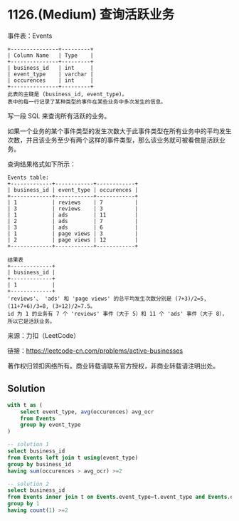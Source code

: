 # 1126.(Medium) 查询活跃业务

事件表：Events
```
+---------------+---------+
| Column Name   | Type    |
+---------------+---------+
| business_id   | int     |
| event_type    | varchar |
| occurences    | int     | 
+---------------+---------+
此表的主键是 (business_id, event_type)。
表中的每一行记录了某种类型的事件在某些业务中多次发生的信息。
```

写一段 SQL 来查询所有活跃的业务。

如果一个业务的某个事件类型的发生次数大于此事件类型在所有业务中的平均发生次数，并且该业务至少有两个这样的事件类型，那么该业务就可被看做是活跃业务。

查询结果格式如下所示：
```
Events table:
+-------------+------------+------------+
| business_id | event_type | occurences |
+-------------+------------+------------+
| 1           | reviews    | 7          |
| 3           | reviews    | 3          |
| 1           | ads        | 11         |
| 2           | ads        | 7          |
| 3           | ads        | 6          |
| 1           | page views | 3          |
| 2           | page views | 12         |
+-------------+------------+------------+

结果表
+-------------+
| business_id |
+-------------+
| 1           |
+-------------+ 
'reviews'、 'ads' 和 'page views' 的总平均发生次数分别是 (7+3)/2=5, (11+7+6)/3=8, (3+12)/2=7.5。
id 为 1 的业务有 7 个 'reviews' 事件（大于 5）和 11 个 'ads' 事件（大于 8），所以它是活跃业务。
```

来源：力扣（LeetCode）

链接：https://leetcode-cn.com/problems/active-businesses 

著作权归领扣网络所有。商业转载请联系官方授权，非商业转载请注明出处。



## Solution 



```sql
with t as (
    select event_type, avg(occurences) avg_ocr
    from Events
    group by event_type
)

-- solution 1
select business_id
from Events left join t using(event_type)
group by business_id
having sum(occurences > avg_ocr) >=2

-- solution 2
select business_id
from Events inner join t on Events.event_type=t.event_type and Events.occurences > t.avg_ocr
group by 1
having count(1) >=2

```
    